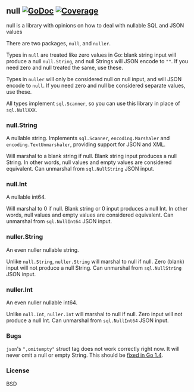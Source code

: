 ## null [![GoDoc](https://godoc.org/github.com/guregu/null?status.svg)](https://godoc.org/github.com/guregu/null) [![Coverage](http://gocover.io/_badge/github.com/guregu/null)](http://gocover.io/github.com/guregu/null)
null is a library with opinions on how to deal with nullable SQL and JSON values

There are two packages, `null`, and `nuller`. 

Types in `null` are treated like zero values in Go: blank string input will produce a null `null.String`, and null Strings will JSON encode to `""`. If you need zero and null treated the same, use these.

Types in `nuller` will only be considered null on null input, and will JSON encode to `null`. If you need zero and null be considered separate values, use these.

All types implement `sql.Scanner`, so you can use this library in place of `sql.NullXXX`. 

### null.String
A nullable string. Implements `sql.Scanner`, `encoding.Marshaler` and `encoding.TextUnmarshaler`, providing support for JSON and XML. 

Will marshal to a blank string if null. Blank string input produces a null String. In other words, null values and empty values are considered equivalent. Can unmarshal from `sql.NullString` JSON input. 

### null.Int
A nullable int64.

Will marshal to 0 if null. Blank string or 0 input produces a null Int. In other words, null values and empty values are considered equivalent. Can unmarshal from `sql.NullInt64` JSON input. 

### nuller.String
An even nuller nullable string. 

Unlike `null.String`, `nuller.String` will marshal to null if null. Zero (blank) input will not produce a null String. Can unmarshal from `sql.NullString` JSON input. 

### nuller.Int
An even nuller nullable int64. 

Unlike `null.Int`, `nuller.Int` will marshal to null if null. Zero input will not produce a null Int. Can unmarshal from `sql.NullInt64` JSON input. 

### Bugs
`json`'s `",omitempty"` struct tag does not work correctly right now. It will never omit a null or empty String. This should be [fixed in Go 1.4](https://code.google.com/p/go/issues/detail?id=4357).


### License
BSD